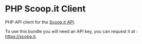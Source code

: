 # PHP Scoop.it Client
PHP API client for the [Scoop.it API](https://www.scoop.it/dev/api/1/intro).

To use this bundle you will need an API key, you can request it at : https://scoop.it.
